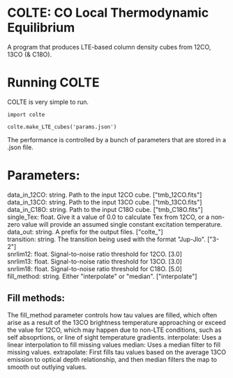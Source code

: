 # COLTE: CO Local Thermodynamic Equilibrium
A program that produces LTE-based column density cubes from 12CO, 13CO (&amp; C18O).

# Running COLTE
COLTE is very simple to run.

    import colte

    colte.make_LTE_cubes('params.json')

The performance is controlled by a bunch of parameters that are stored in a .json file.

# Parameters:
data_in_12CO: string. Path to the input 12CO cube. ["tmb_12CO.fits"]                                         
data_in_13CO: string. Path to the input 13CO cube. ["tmb_13CO.fits"]                                            
data_in_C18O: string. Path to the input C18O cube. ["tmb_C18O.fits"]                                            
single_Tex: float. Give it a value of 0.0 to calculate Tex from 12CO, 
                   or a non-zero value will provide an assumed single 
                   constant excitation temperature.                           
data_out: string. A prefix for the output files. ["colte_"]                                                    
transition: string. The transition being used with the format "Jup-Jlo". ["3-2"]                                                        
snrlim12: float. Signal-to-noise ratio threshold for 12CO. [3.0]                                                            
snrlim13: float. Signal-to-noise ratio threshold for 13CO. [3.0]                                                            
snrlim18: float. Signal-to-noise ratio threshold for C18O. [5.0]                                                            
fill_method: string. Either "interpolate" or "median". ["interpolate"]       

## Fill methods:
The fill_method parameter controls how tau values are filled, which often arise as a result of the 13CO brightness temperature approaching or exceed the value for 12CO, which may happen due to non-LTE conditions, such as self absoprtions, or line of sight temperature gradients.
interpolate: Uses a linear interpolation to fill missing values
median: Uses a median filter to fill missing values.
extrapolate: First fills tau values based on the average 13CO emission to optical depth relationship, and then median filters the map to smooth out outlying values.
